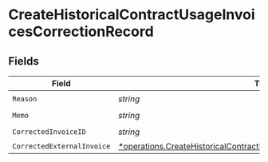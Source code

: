 # CreateHistoricalContractUsageInvoicesCorrectionRecord


## Fields

| Field                                                                                                                                                                 | Type                                                                                                                                                                  | Required                                                                                                                                                              | Description                                                                                                                                                           |
| --------------------------------------------------------------------------------------------------------------------------------------------------------------------- | --------------------------------------------------------------------------------------------------------------------------------------------------------------------- | --------------------------------------------------------------------------------------------------------------------------------------------------------------------- | --------------------------------------------------------------------------------------------------------------------------------------------------------------------- |
| `Reason`                                                                                                                                                              | *string*                                                                                                                                                              | :heavy_check_mark:                                                                                                                                                    | N/A                                                                                                                                                                   |
| `Memo`                                                                                                                                                                | *string*                                                                                                                                                              | :heavy_check_mark:                                                                                                                                                    | N/A                                                                                                                                                                   |
| `CorrectedInvoiceID`                                                                                                                                                  | *string*                                                                                                                                                              | :heavy_check_mark:                                                                                                                                                    | N/A                                                                                                                                                                   |
| `CorrectedExternalInvoice`                                                                                                                                            | [*operations.CreateHistoricalContractUsageInvoicesCorrectedExternalInvoice](../../models/operations/createhistoricalcontractusageinvoicescorrectedexternalinvoice.md) | :heavy_minus_sign:                                                                                                                                                    | N/A                                                                                                                                                                   |